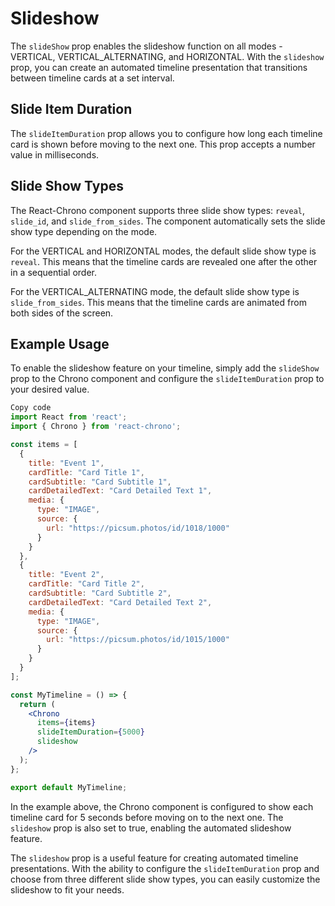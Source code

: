 # Slideshow

The `slideShow` prop enables the slideshow function on all modes - VERTICAL, VERTICAL_ALTERNATING, and HORIZONTAL. With the `slideshow` prop, you can create an automated timeline presentation that transitions between timeline cards at a set interval.

## Slide Item Duration

The `slideItemDuration` prop allows you to configure how long each timeline card is shown before moving to the next one. This prop accepts a number value in milliseconds.

## Slide Show Types

The React-Chrono component supports three slide show types: `reveal`, `slide_id`, and `slide_from_sides`. The component automatically sets the slide show type depending on the mode.

For the VERTICAL and HORIZONTAL modes, the default slide show type is `reveal`. This means that the timeline cards are revealed one after the other in a sequential order.

For the VERTICAL_ALTERNATING mode, the default slide show type is `slide_from_sides`. This means that the timeline cards are animated from both sides of the screen.

## Example Usage

To enable the slideshow feature on your timeline, simply add the `slideShow` prop to the Chrono component and configure the `slideItemDuration` prop to your desired value.

```jsx
Copy code
import React from 'react';
import { Chrono } from 'react-chrono';

const items = [
  {
    title: "Event 1",
    cardTitle: "Card Title 1",
    cardSubtitle: "Card Subtitle 1",
    cardDetailedText: "Card Detailed Text 1",
    media: {
      type: "IMAGE",
      source: {
        url: "https://picsum.photos/id/1018/1000"
      }
    }
  },
  {
    title: "Event 2",
    cardTitle: "Card Title 2",
    cardSubtitle: "Card Subtitle 2",
    cardDetailedText: "Card Detailed Text 2",
    media: {
      type: "IMAGE",
      source: {
        url: "https://picsum.photos/id/1015/1000"
      }
    }
  }
];

const MyTimeline = () => {
  return (
    <Chrono
      items={items}
      slideItemDuration={5000}
      slideshow
    />
  );
};

export default MyTimeline;
```

In the example above, the Chrono component is configured to show each timeline card for 5 seconds before moving on to the next one. The `slideshow` prop is also set to true, enabling the automated slideshow feature.

The `slideshow` prop is a useful feature for creating automated timeline presentations. With the ability to configure the `slideItemDuration` prop and choose from three different slide show types, you can easily customize the slideshow to fit your needs.